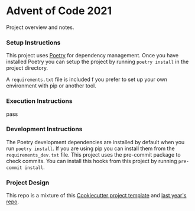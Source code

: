 # Advent of Code 2021

Project overview and notes.

### Setup Instructions

This project uses [Poetry](https://python-poetry.org/) for dependency management.
Once you have installed Poetry you can setup the project by running `poetry install` in the project directory.

A `requirements.txt` file is included f you prefer to set up your own environment with pip or another tool.

### Execution Instructions
pass

### Development Instructions
The Poetry development dependencies are installed by default when you run `poetry install`. If you are using pip you can install them from the `requirements_dev.txt` file.
This project uses the pre-commit package to check commits. You can install this hooks from this project by running `pre-commit install`.

### Project Design
This repo is a mixture of this [Cookiecutter project template](https://github.com/acviana/python-project-template) and [last year's repo](https://github.com/acviana/advent-of-code-2020).
